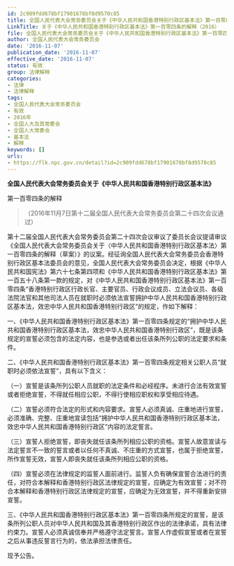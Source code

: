 ```yaml
---
id: 2c909fdd678bf17901678bf8d9570c85
title: 全国人民代表大会常务委员会关于《中华人民共和国香港特别行政区基本法》第一百零四条的解释
LinkTitle: 关于《中华人民共和国香港特别行政区基本法》第一百零四条的解释（2016）
file: 全国人民代表大会常务委员会关于《中华人民共和国香港特别行政区基本法》第一百零四条的解释_20161107_2c909fdd678bf17901678bf8d9570c85.docx
author: 全国人民代表大会常务委员会
date: '2016-11-07'
publication_date: '2016-11-07'
effective_date: '2016-11-07'
status: 有效
group: 法律解释
categories:
- 法律
- 法律解释
tags:
- 全国人民代表大会常务委员会
- 有效
- 2016年
- 全国人大及其常委会
- 全国人大常委会
- 基本法
- 解释
keywords: []
urls:
- https://flk.npc.gov.cn/detail?id=2c909fdd678bf17901678bf8d9570c85
---
```


**全国人民代表大会常务委员会关于《中华人民共和国香港特别行政区基本法》**

第一百零四条的解释

> （2016年11月7日第十二届全国人民代表大会常务委员会第二十四次会议通过）

第十二届全国人民代表大会常务委员会第二十四次会议审议了委员长会议提请审议《全国人民代表大会常务委员会关于〈中华人民共和国香港特别行政区基本法〉第一百零四条的解释（草案）》的议案。经征询全国人民代表大会常务委员会香港特别行政区基本法委员会的意见，全国人民代表大会常务委员会决定，根据《中华人民共和国宪法》第六十七条第四项和《中华人民共和国香港特别行政区基本法》第一百五十八条第一款的规定，对《中华人民共和国香港特别行政区基本法》第一百零四条“香港特别行政区行政长官、主要官员、行政会议成员、立法会议员、各级法院法官和其他司法人员在就职时必须依法宣誓拥护中华人民共和国香港特别行政区基本法，效忠中华人民共和国香港特别行政区”的规定，作如下解释：

一、《中华人民共和国香港特别行政区基本法》第一百零四条规定的“拥护中华人民共和国香港特别行政区基本法，效忠中华人民共和国香港特别行政区”，既是该条规定的宣誓必须包含的法定内容，也是参选或者出任该条所列公职的法定要求和条件。

二、《中华人民共和国香港特别行政区基本法》第一百零四条规定相关公职人员“就职时必须依法宣誓”，具有以下含义：

（一）宣誓是该条所列公职人员就职的法定条件和必经程序。未进行合法有效宣誓或者拒绝宣誓，不得就任相应公职，不得行使相应职权和享受相应待遇。

（二）宣誓必须符合法定的形式和内容要求。宣誓人必须真诚、庄重地进行宣誓，必须准确、完整、庄重地宣读包括“拥护中华人民共和国香港特别行政区基本法，效忠中华人民共和国香港特别行政区”内容的法定誓言。

（三）宣誓人拒绝宣誓，即丧失就任该条所列相应公职的资格。宣誓人故意宣读与法定誓言不一致的誓言或者以任何不真诚、不庄重的方式宣誓，也属于拒绝宣誓，所作宣誓无效，宣誓人即丧失就任该条所列相应公职的资格。

（四）宣誓必须在法律规定的监誓人面前进行。监誓人负有确保宣誓合法进行的责任，对符合本解释和香港特别行政区法律规定的宣誓，应确定为有效宣誓；对不符合本解释和香港特别行政区法律规定的宣誓，应确定为无效宣誓，并不得重新安排宣誓。

三、《中华人民共和国香港特别行政区基本法》第一百零四条所规定的宣誓，是该条所列公职人员对中华人民共和国及其香港特别行政区作出的法律承诺，具有法律约束力。宣誓人必须真诚信奉并严格遵守法定誓言。宣誓人作虚假宣誓或者在宣誓之后从事违反誓言行为的，依法承担法律责任。

现予公告。
